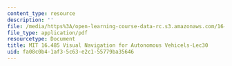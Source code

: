 ```yaml
---
content_type: resource
description: ''
file: /media/https%3A/open-learning-course-data-rc.s3.amazonaws.com/16-485-visual-navigation-for-autonomous-vehicles-vnav-fall-2020/fa08c0b41af35c63e2c155779ba35646_MIT16_485F20_lec30.pdf
file_type: application/pdf
resourcetype: Document
title: MIT 16.485 Visual Navigation for Autonomous Vehicels-Lec30
uid: fa08c0b4-1af3-5c63-e2c1-55779ba35646
---
```

